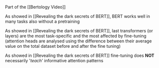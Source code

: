 Part of the [[Bertology Video]]

As showed in [[Revealing the dark secrets of BERT]], BERT works well in many tasks also without a pretraining

As showed in [[Revealing the dark secrets of BERT]], last transformers (or layers) are the most task-specific and the most affected by fine-tuning  (attention heads are analysed using the difference between their average value on the total dataset before and after the fine tuning)

As showed in [[Revealing the dark secrets of BERT]] fine-tuning does **NOT** necessarily '*teach*' informative attention patterns